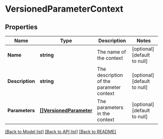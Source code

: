 # VersionedParameterContext

## Properties
Name | Type | Description | Notes
------------ | ------------- | ------------- | -------------
**Name** | **string** | The name of the context | [optional] [default to null]
**Description** | **string** | The description of the parameter context | [optional] [default to null]
**Parameters** | [**[]VersionedParameter**](VersionedParameter.md) | The parameters in the context | [optional] [default to null]

[[Back to Model list]](../pkg/nifi/README.md#documentation-for-models) [[Back to API list]](../pkg/nifi/README.md#documentation-for-api-endpoints) [[Back to README]](../pkg/nifi/README.md)


